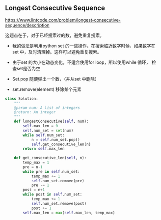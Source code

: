 ## Longest Consecutive Sequence

<https://www.lintcode.com/problem/longest-consecutive-sequence/description>



这题点在于，对于已经搜索过的数，避免重复搜索。

+ 我的做法是利用python set 的一些操作，在搜索临近数字时候，如果数字在set 中，及时清理掉。这样可以避免重复搜索。 

+ 由于set 的大小在动态变化，不适合使用for loop，所以使用while 循环， 检查set是否为空
+ Set.pop 随便弹出一个数，（并从set 中删除）
+ set.remove(element) 移除某个元素

```python
class Solution:
    """
    @param num: A list of integers
    @return: An integer
    """
    def longestConsecutive(self, num):
        self.max_len = 0 
        self.num_set = set(num)
        while self.num_set:
            n = self.num_set.pop()
            self.get_consecutive_len(n)
        return self.max_len
            
    def get_consecutive_len(self, n): 
        temp_max = 1
        pre = n-1 
        while pre in self.num_set: 
            temp_max += 1 
            self.num_set.remove(pre)
            pre -= 1 
        post = n+1 
        while post in self.num_set: 
            temp_max += 1 
            self.num_set.remove(post)
            post += 1 
        self.max_len = max(self.max_len, temp_max)
        
```

